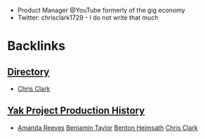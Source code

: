 - Product Manager @YouTube formerly of the gig economy
- Twitter: chrisclark1729 - I do not write that much

# Backlinks
## [Directory](<Directory.md>)
- [Chris Clark](<Chris Clark.md>)

## [Yak Project Production History](<Yak Project Production History.md>)
- [Amanda Reeves](<Amanda Reeves.md>) [Benjamin Taylor](<Benjamin Taylor.md>) [Benton Heimsath](<Benton Heimsath.md>) [Chris Clark](<Chris Clark.md>)

